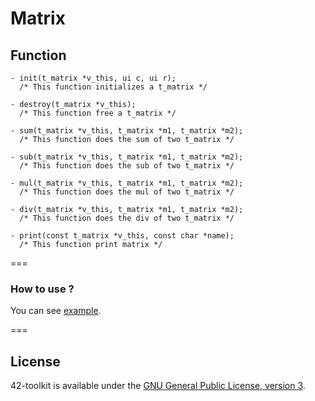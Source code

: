 Matrix
==========

## Function

	- init(t_matrix *v_this, ui c, ui r);
	  /* This function initializes a t_matrix */

	- destroy(t_matrix *v_this);
	  /* This function free a t_matrix */

	- sum(t_matrix *v_this, t_matrix *m1, t_matrix *m2);
	  /* This function does the sum of two t_matrix */

	- sub(t_matrix *v_this, t_matrix *m1, t_matrix *m2);
	  /* This function does the sub of two t_matrix */

	- mul(t_matrix *v_this, t_matrix *m1, t_matrix *m2);
	  /* This function does the mul of two t_matrix */

	- div(t_matrix *v_this, t_matrix *m1, t_matrix *m2);
	  /* This function does the div of two t_matrix */

	- print(const t_matrix *v_this, const char *name);
	  /* This function print matrix */

===
### How to use ?

You can see [example](https://github.com/QuentinPerez/42-toolkit/tree/master/examples/libc/matrix).

===
## License

42-toolkit is available under the [GNU General Public License, version 3](LICENSE).
